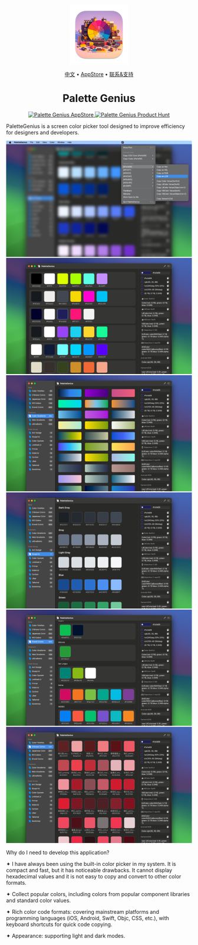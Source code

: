 <div align="center">
	<br />
	<br />
	<img src="./assets/logo.png" alt="DevHub LOGO" width="160" height="160">
  <p>
		<a href="./README.zh.md">中文</a> • 
    <a target="_blank" href="https://apps.apple.com/app/palette-genius/id6472593276">AppStore</a> • 
		<a target="_blank" href="https://wangchujiang.com/#/contact">联系&支持</a>
  </p>
	<h1>Palette Genius</h1>
  <!--rehype:style=border: 0;-->
  <p>
    <a target="_blank" href="https://apps.apple.com/app/palette-genius/id6472593276" title="Palette Genius AppStore"><img alt="Palette Genius AppStore" src="https://tools.applemediaservices.com/api/badges/download-on-the-mac-app-store/black/en-us?size=250x83&amp;releaseDate=1705968000" height="51">
    </a>
    <a target="_blank" href="https://www.producthunt.com/posts/palettegenius?utm_source=badge-featured&utm_medium=badge&utm_souce=badge-palettegenius"><img alt="Palette Genius Product Hunt" src="https://api.producthunt.com/widgets/embed-image/v1/featured.svg?post_id=430074&theme=dark" height="51">
    </a>
  </p>
</div>

PaletteGenius is a screen color picker tool designed to improve efficiency for designers and developers.

![Palette Genius screenshots-1](./assets/screenshots-1.png)
![Palette Genius screenshots-2](./assets/screenshots-2.png)
![Palette Genius screenshots-3](./assets/screenshots-3.png)
![Palette Genius screenshots-4](./assets/screenshots-4.png)
![Palette Genius screenshots-5](./assets/screenshots-5.png)
![Palette Genius screenshots-6](./assets/screenshots-6.png)

Why do I need to develop this application?

✦ I have always been using the built-in color picker in my system. It is compact and fast, but it has noticeable drawbacks. It cannot display hexadecimal values and it is not easy to copy and convert to other color formats.

✦ Collect popular colors, including colors from popular component libraries and standard color values.

✦ Rich color code formats: covering mainstream platforms and programming languages (iOS, Android, Swift, Objc, CSS, etc.), with keyboard shortcuts for quick code copying.

✦ Appearance: supporting light and dark modes.